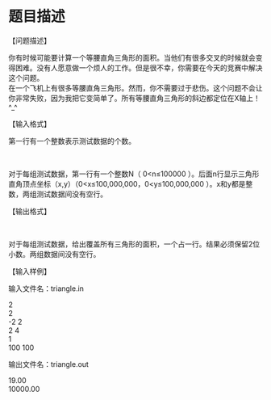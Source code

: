 # 题目描述


<p>
	【问题描述】
</p>
<p>
	你有时候可能要计算一个等腰直角三角形的面积。当他们有很多交叉的时候就会变得困难。没有人愿意做一个烦人的工作。但是很不幸，你需要在今天的竞赛中解决这个问题。<br/>
在一个飞机上有很多等腰直角三角形。然而，你不需要过于悲伤。这个问题不会让你非常失败，因为我把它变简单了。所有等腰直角三角形的斜边都定位在X轴上！^_^
</p>
<p>
	【输入格式】
</p>
<p>
	第一行有一个整数表示测试数据的个数。
</p>
<p>
	<br/>
</p>
<p>
	对于每组测试数据，第一行有一个整数N（ 0&lt;n≤100000 ）。后面n行显示三角形直角顶点坐标（x,y）（0&lt;x≤100,000,000，0&lt;y≤100,000,000 ）。x和y都是整数，两组测试数据间没有空行。
</p>
<div>
	【输出格式】
</div>
<p>
	<br/>
</p>
<p>
	对于每组测试数据，给出覆盖所有三角形的面积，一个占一行。结果必须保留2位小数。两组数据间没有空行。
</p>
<p>
	【输入样例】
</p>
<p>
	输入文件名：triangle.in
</p>
<p>
	2 <br/>
2 <br/>
-2 2 <br/>
2 4 <br/>
1 <br/>
100 100
</p>
<p>
	输出文件名：triangle.out
</p>
<p>
	19.00 <br/>
10000.00
</p>
<p>
	<br/>
</p>
